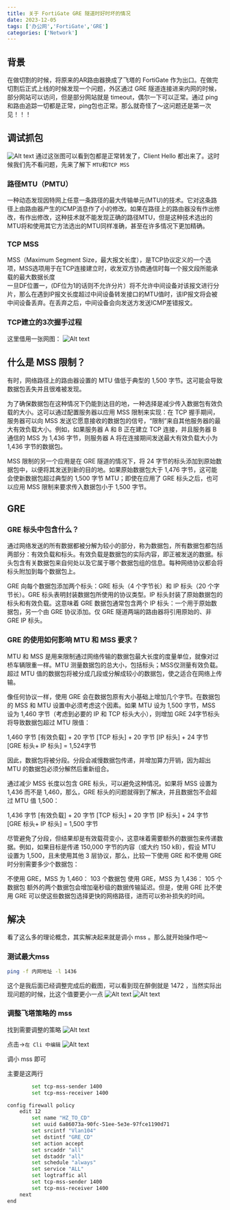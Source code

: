 ```yaml
---
title: 关于 FortiGate GRE 隧道时好时坏的情况
date: 2023-12-05
tags: ['办公网','FortiGate','GRE']  
categories: ['Network']
---
```


## 背景

在做切割的时候，将原来的AR路由器换成了飞塔的 FortiGate 作为出口。在做完切割后正式上线的时候发现一个问题，外区通过 GRE 隧道连接进来内网的时候，部分网站可以访问，但是部分网站就是 timeout，偶尔一下可以正常。通过 ping 和路由追踪一切都是正常，ping包也正常。那么就奇怪了～这问题还是第一次见！！！

## 调试抓包

![Alt text](image.png)
通过这张图可以看到包都是正常转发了，Client Hello 都出来了。这时候我们先不看问题，先来了解下 `MTU`和`TCP MSS`

### 路径MTU（PMTU）

一种动态发现因特网上任意一条路径的最大传输单元(MTU)的技术。它对这条路径上由路由器产生的ICMP消息作了小的修改。如果在路径上的路由器没有作出修改，有作出修改，这种技术就不能发现正确的路径MTU，但是这种技术选出的MTU将和使用其它方法选出的MTU同样准确，甚至在许多情况下更加精确。

### TCP MSS

MSS（Maximum Segment Size，最大报文长度），是TCP协议定义的一个选项，MSS选项用于在TCP连接建立时，收发双方协商通信时每一个报文段所能承载的最大数据长度  
一旦DF位置一，(DF位为1的话则不允许分片）将不允许中间设备对该报文进行分片，那么在遇到IP报文长度超过中间设备转发接口的MTU值时，该IP报文将会被中间设备丢弃。在丢弃之后，中间设备会向发送方发送ICMP差错报文。

### TCP建立的3次握手过程

这里借用一张网图：
![Alt text](image-1.png)

## 什么是 MSS 限制？

有时，网络路径上的路由器设置的 MTU 值低于典型的 1,500 字节。这可能会导致数据包丢失并且很难被发现。

为了确保数据包在这种情况下仍能到达目的地，一种选择是减少传入数据包有效负载的大小。这可以通过配置服务器以应用 MSS 限制来实现：在 TCP 握手期间，服务器可以向 MSS 发送它愿意接收的数据包的信号，“限制”来自其他服务器的最大有效负载大小。例如，如果服务器 A 和 B 正在建立 TCP 连接，并且服务器 B 通信的 MSS 为 1,436 字节，则服务器 A 将在连接期间发送最大有效负载大小为 1,436 字节的数据包。

MSS 限制的另一个应用是在 GRE 隧道的情况下，将 24 字节的标头添加到原始数据包中，以便将其发送到新的目的地。如果原始数据包大于 1,476 字节，这可能会使新数据包超过典型的 1,500 字节 MTU；即使在应用了 GRE 标头之后，也可以应用 MSS 限制来要求传入数据包小于 1,500 字节。

## GRE

### GRE 标头中包含什么？

通过网络发送的所有数据都被分解为较小的部分，称为数据包，所有数据包都包括两部分：有效负载和标头。有效负载是数据包的实际内容，即正被发送的数据。标头包含有关数据包来自何处以及它属于哪个数据包组的信息。每种网络协议都会将标头附加到每个数据包上。

GRE 向每个数据包添加两个标头：GRE 标头（4 个字节长）和 IP 标头（20 个字节长）。GRE 标头表明封装数据包所使用的协议类型。IP 标头封装了原始数据包的标头和有效负载。这意味着 GRE 数据包通常包含两个 IP 标头：一个用于原始数据包，另一个由 GRE 协议添加。仅 GRE 隧道两端的路由器将引用原始的、非 GRE IP 标头。

### GRE 的使用如何影响 MTU 和 MSS 要求？

MTU 和 MSS 是用来限制通过网络传输的数据包最大长度的度量单位，就像对过桥车辆限重一样。MTU 测量数据包的总大小，包括标头；MSS仅测量有效负载。超过 MTU 值的数据包将被分成几段或分解成较小的数据包，使之适合在网络上传输。

像任何协议一样，使用 GRE 会在数据包原有大小基础上增加几个字节。在数据包的 MSS 和 MTU 设置中必须考虑这个因素。如果 MTU 设为 1,500 字节，MSS 设为 1,460 字节（考虑到必要的 IP 和 TCP 标头大小），则增加 GRE 24字节标头将导致数据包超过 MTU 限值：

1,460 字节 [有效负载] + 20 字节 [TCP 标头] + 20 字节 [IP 标头] + 24 字节 [GRE 标头+ IP 标头] = 1,524字节

因此，数据包将被分段。分段会减慢数据包传递，并增加算力开销，因为超出 MTU 的数据包必须分解然后重新组合。

通过减少 MSS 长度以包含 GRE 标头，可以避免这种情况。如果将 MSS 设置为 1,436 而不是 1,460，那么，GRE 标头的问题就得到了解决，并且数据包不会超过 MTU 值 1,500：

1,436 字节 [有效负载] + 20 字节 [TCP 标头] + 20 字节 [IP 标头] + 24 字节 [GRE 标头+ IP 标头] = 1,500 字节

尽管避免了分段，但结果却是有效载荷变小，这意味着需要额外的数据包来传递数据。例如，如果目标是传递 150,000 字节的内容（或大约 150 kB），假设 MTU 设置为 1,500，且未使用其他 3 层协议，那么，比较一下使用 GRE 和不使用 GRE 时分别需要多少个数据包：

不使用 GRE，MSS 为 1,460： 103 个数据包
使用 GRE，MSS 为 1,436： 105 个数据包
额外的两个数据包会增加毫秒级的数据传输延迟。但是，使用 GRE 比不使用 GRE 可以使这些数据包选择更快的网络路径，进而可以弥补损失的时间。

## 解决

看了这么多的理论概念，其实解决起来就是调小 mss 。那么就开始操作吧～

### 测试最大mss

```bash
ping -f 内网地址 -l 1436
```

这个是我后面已经调整完成后的截图，可以看到现在醉倒就是 1472 ，当然实际出现问题的时候，比这个值要更小一点
![Alt text](%E4%BC%81%E4%B8%9A%E5%BE%AE%E4%BF%A1%E6%88%AA%E5%9B%BE_17017500665393.png)
![Alt text](%E4%BC%81%E4%B8%9A%E5%BE%AE%E4%BF%A1%E6%88%AA%E5%9B%BE_17017500511358.png)

### 调整飞塔策略的 mss

找到需要调整的策略
![Alt text](image-2.png)

点击->`在 Cli 中编辑`
![Alt text](image-3.png)

调小 mss 即可

主要是这两行

```bash
        set tcp-mss-sender 1400
        set tcp-mss-receiver 1400
```

```bash
config firewall policy
    edit 12
        set name "HZ_TO_CD"
        set uuid 6a86073a-90fc-51ee-5e3e-97fce1190d71
        set srcintf "Vlan104"
        set dstintf "GRE_CD"
        set action accept
        set srcaddr "all"
        set dstaddr "all"
        set schedule "always"
        set service "ALL"
        set logtraffic all
        set tcp-mss-sender 1400
        set tcp-mss-receiver 1400
    next
end
```
